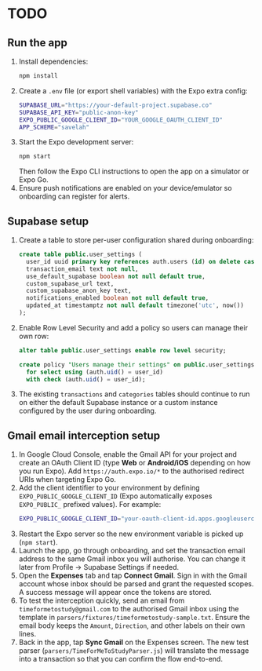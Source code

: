 # TODO

## Run the app

1. Install dependencies:
   ```bash
   npm install
   ```
2. Create a `.env` file (or export shell variables) with the Expo extra config:
   ```bash
   SUPABASE_URL="https://your-default-project.supabase.co"
   SUPABASE_API_KEY="public-anon-key"
   EXPO_PUBLIC_GOOGLE_CLIENT_ID="YOUR_GOOGLE_OAUTH_CLIENT_ID"
   APP_SCHEME="savelah"
   ```
3. Start the Expo development server:
   ```bash
   npm start
   ```
   Then follow the Expo CLI instructions to open the app on a simulator or Expo Go.
4. Ensure push notifications are enabled on your device/emulator so onboarding can register for alerts.

## Supabase setup

1. Create a table to store per-user configuration shared during onboarding:
   ```sql
   create table public.user_settings (
     user_id uuid primary key references auth.users (id) on delete cascade,
     transaction_email text not null,
     use_default_supabase boolean not null default true,
     custom_supabase_url text,
     custom_supabase_anon_key text,
     notifications_enabled boolean not null default true,
     updated_at timestamptz not null default timezone('utc', now())
   );
   ```
2. Enable Row Level Security and add a policy so users can manage their own row:
   ```sql
   alter table public.user_settings enable row level security;

   create policy "Users manage their settings" on public.user_settings
     for select using (auth.uid() = user_id)
     with check (auth.uid() = user_id);
   ```
3. The existing `transactions` and `categories` tables should continue to run on either the default Supabase instance or a custom instance configured by the user during onboarding.

## Gmail email interception setup

1. In Google Cloud Console, enable the Gmail API for your project and create an OAuth Client ID (type **Web** or **Android/iOS** depending on how you run Expo). Add `https://auth.expo.io/*` to the authorised redirect URIs when targeting Expo Go.
2. Add the client identifier to your environment by defining `EXPO_PUBLIC_GOOGLE_CLIENT_ID` (Expo automatically exposes `EXPO_PUBLIC_` prefixed values). For example:
   ```bash
   EXPO_PUBLIC_GOOGLE_CLIENT_ID="your-oauth-client-id.apps.googleusercontent.com"
   ```
3. Restart the Expo server so the new environment variable is picked up (`npm start`).
4. Launch the app, go through onboarding, and set the transaction email address to the same Gmail inbox you will authorise. You can change it later from Profile → Supabase Settings if needed.
5. Open the **Expenses** tab and tap **Connect Gmail**. Sign in with the Gmail account whose inbox should be parsed and grant the requested scopes. A success message will appear once the tokens are stored.
6. To test the interception quickly, send an email from `timeformetostudy@gmail.com` to the authorised Gmail inbox using the template in `parsers/fixtures/timeformetostudy-sample.txt`. Ensure the email body keeps the `Amount`, `Direction`, and other labels on their own lines.
7. Back in the app, tap **Sync Gmail** on the Expenses screen. The new test parser (`parsers/TimeForMeToStudyParser.js`) will translate the message into a transaction so that you can confirm the flow end-to-end.
